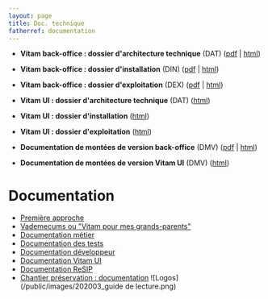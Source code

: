 ```yaml
---
layout: page
title: Doc. technique
fatherref: documentation
---
```



* **Vitam back-office : dossier d'architecture technique** (DAT) ([pdf](/ressources/DocCourante/pdf/vitam-architecture.8.0.0.pdf) \| [html](/ressources/DocCourante/html/archi))  

* **Vitam back-office : dossier d'installation** (DIN) ([pdf](/ressources/DocCourante/pdf/vitam-documentation-installation.8.0.0.pdf) \| [html](/ressources/DocCourante/html/installation))

* **Vitam back-office : dossier d'exploitation** (DEX) ([pdf](/ressources/DocCourante/pdf/vitam-documentation-exploitation.8.0.0.pdf) \| [html](/ressources/DocCourante/html/exploitation))  

* **Vitam UI : dossier d'architecture technique** (DAT) ([html](/ressources/DocCourante/html/architecture_VitamUI))

* **Vitam UI : dossier d'installation** ([html](/ressources/DocCourante/html/installation_VitamUI))  

* **Vitam UI : dossier d'exploitation** ([html](/ressources/DocCourante/html/exploitation_VitamUI))  

* **Documentation de montées de version back-office** (DMV) ([pdf](/ressources/DocCourante/pdf/vitam-documentation-migration.8.0.0.pdf) \| [html](/ressources/DocCourante/html/migration))  

* **Documentation de montées de version Vitam UI** (DMV) ([html](/ressources/DocCourante/html/migration_VitamUI))  

# Documentation
* [Première approche](https://www.programmevitam.fr/pages/documentation/pour_approche_deb/)
* [Vademecums ou "Vitam pour mes grands-parents"](https://www.programmevitam.fr/pages/documentation/vademecums/)
* [Documentation métier](https://www.programmevitam.fr/pages/documentation/pour_archiviste/)
* [Documentation des tests](https://www.programmevitam.fr/pages/documentation/pour_test/)
* [Documentation développeur](https://www.programmevitam.fr/pages/documentation/pour_dev/)
* [Documentation Vitam UI](https://www.programmevitam.fr/pages/documentation/pour_vitamUI/)
* [Documentation ReSIP](https://www.programmevitam.fr/pages/documentation/resip/)
* [Chantier préservation : documentation](https://www.programmevitam.fr/pages/documentation/sur_chantier_preservation/)
![Logos](/public/images/202003_guide de lecture.png)